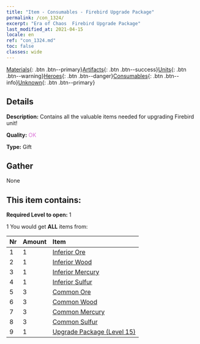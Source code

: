 ```yaml
---
title: "Item - Consumables - Firebird Upgrade Package"
permalink: /con_1324/
excerpt: "Era of Chaos  Firebird Upgrade Package"
last_modified_at: 2021-04-15
locale: en
ref: "con_1324.md"
toc: false
classes: wide
---
```

 [Materials](/Items/){: .btn .btn--primary}[Artifacts](/Items/Artifacts/){: .btn .btn--success}[Units](/Items/Units/){: .btn .btn--warning}[Heroes](/Items/Heroes/){: .btn .btn--danger}[Consumables](/Items/Consumables/){: .btn .btn--info}[Unknown](/Items/Unknown/){: .btn .btn--primary}

## Details
 **Description:** Contains all the valuable items needed for upgrading Firebird unit!

 **Quality:** <span style="color: #DA70D6">OK</span>

 **Type:** Gift

## Gather

  None

## This item contains:

 **Required Level to open:** 1

 1 You would get **ALL** items  from:

  | Nr | Amount |     Item    |
  |:---|:-------|:------------|
  | 1 | 1 | [Inferior Ore](/Items/mat_1/) |  | 
  | 2 | 1 | [Inferior Wood](/Items/mat_1/) |  | 
  | 3 | 1 | [Inferior Mercury](/Items/mat_2/) |  | 
  | 4 | 1 | [Inferior Sulfur](/Items/mat_3/) |  | 
  | 5 | 3 | [Common Ore](/Items/mat_6/) |  | 
  | 6 | 3 | [Common Wood](/Items/mat_7/) |  | 
  | 7 | 3 | [Common Mercury](/Items/mat_8/) |  | 
  | 8 | 3 | [Common Sulfur](/Items/mat_9/) |  | 
  | 9 | 1 | [Upgrade Package (Level 15)](/Items/con_1325/) |  | 
